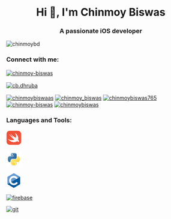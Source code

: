 <h1 align="center">Hi 👋, I'm Chinmoy Biswas</h1>
<h3 align="center">A passionate iOS developer</h3>

<p align="left"> <img src="https://komarev.com/ghpvc/?username=chinmoybd&label=Profile%20views&color=0e75b6&style=flat" alt="chinmoybd" /> </p>

<h3 align="left">Connect with me:</h3>
<p align="left">

<a href="https://linkedin.com/in/chinmoy-biswas" target="blank"><img align="center" src="https://raw.githubusercontent.com/rahuldkjain/github-profile-readme-generator/master/src/images/icons/Social/linked-in-alt.svg" alt="chinmoy-biswas" height="30" width="40" /></a>

<a href="https://fb.com/cb.dhruba" target="blank"><img align="center" src="https://raw.githubusercontent.com/rahuldkjain/github-profile-readme-generator/master/src/images/icons/Social/facebook.svg" alt="cb.dhruba" height="30" width="40" /></a>

<a href="https://instagram.com/chinmoybiswaas" target="blank"><img align="center" src="https://raw.githubusercontent.com/rahuldkjain/github-profile-readme-generator/master/src/images/icons/Social/instagram.svg" alt="chinmoybiswaas" height="30" width="40" /></a>
<a href="https://www.codechef.com/users/chinmoy_biswas" target="blank"><img align="center" src="https://cdn.jsdelivr.net/npm/simple-icons@3.1.0/icons/codechef.svg" alt="chinmoy_biswas" height="30" width="40" /></a>
<a href="https://www.hackerrank.com/chinmoybiswas765" target="blank"><img align="center" src="https://raw.githubusercontent.com/rahuldkjain/github-profile-readme-generator/master/src/images/icons/Social/hackerrank.svg" alt="chinmoybiswas765" height="30" width="40" /></a>
<a href="https://codeforces.com/profile/chinmoy-biswas" target="blank"><img align="center" src="https://raw.githubusercontent.com/rahuldkjain/github-profile-readme-generator/master/src/images/icons/Social/codeforces.svg" alt="chinmoy-biswas" height="30" width="40" /></a>
<a href="https://www.leetcode.com/chinmoybiswas" target="blank"><img align="center" src="https://raw.githubusercontent.com/rahuldkjain/github-profile-readme-generator/master/src/images/icons/Social/leet-code.svg" alt="chinmoybiswas" height="30" width="40" /></a>
</p>


<h3 align="left">Languages and Tools:</h3>
<p align="left"> 

<a href="https://developer.apple.com/swift/" target="_blank" rel="noreferrer"> <img src="https://raw.githubusercontent.com/devicons/devicon/master/icons/swift/swift-original.svg" alt="swift" width="40" height="40"/> </a> 

<a href="https://www.python.org" target="_blank" rel="noreferrer"> <img src="https://raw.githubusercontent.com/devicons/devicon/master/icons/python/python-original.svg" alt="python" width="40" height="40"/> </a> 

<a href="https://www.cprogramming.com/" target="_blank" rel="noreferrer"> <img src="https://raw.githubusercontent.com/devicons/devicon/master/icons/c/c-original.svg" alt="c" width="40" height="40"/> </a> 

<a href="https://firebase.google.com/" target="_blank" rel="noreferrer"> <img src="https://www.vectorlogo.zone/logos/firebase/firebase-icon.svg" alt="firebase" width="40" height="40"/> </a> 

<a href="https://git-scm.com/" target="_blank" rel="noreferrer"> <img src="https://www.vectorlogo.zone/logos/git-scm/git-scm-icon.svg" alt="git" width="40" height="40"/> </a> 

</p>
